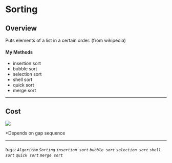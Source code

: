Sorting
===
## Overview

Puts elements of a list in a certain order.
(from wikipedia)

#### My Methods
* insertion sort 
* bubble sort 
* selection sort
* shell sort 
* quick sort 
* merge sort 
---
## Cost

![](https://i.imgur.com/NQljIb8.png)


*Depends on gap sequence

---

###### tags: `Algorithm` `Sorting` `insertion sort` `bubble sort` `selection sort` 	`shell sort` `quick sort` `merge sort`